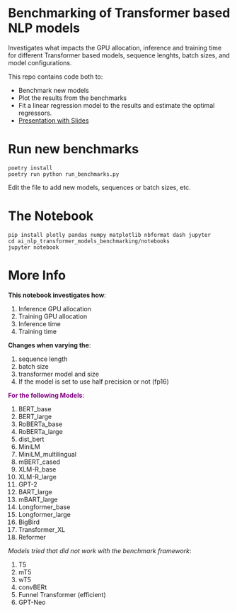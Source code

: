# Benchmarking of Transformer based NLP models
Investigates what impacts the GPU allocation, inference and training time for different Transformer based models, sequence lenghts, batch sizes, and model configurations.

This repo contains code both to:
- Benchmark new models   
- Plot the results from the benchmarks   
- Fit a linear regression model to the results and estimate the optimal regressors.  
- [Presentation with Slides](https://docs.google.com/presentation/d/1mfOLjf1l8k66I4HDIi5v8cHX2Czr3KT-gXpAMl6hB2Y/edit?usp=sharing)

# Run new benchmarks        
         
    poetry install
    poetry run python run_benchmarks.py
  
Edit the file to add new models, sequences or batch sizes, etc.

# The Notebook

    pip install plotly pandas numpy matplotlib nbformat dash jupyter
    cd ai_nlp_transformer_models_benchmarking/notebooks
    jupyter notebook
    
# More Info
**This notebook investigates how**:
1. Inference GPU allocation  
2. Training GPU allocation   
3. Inference time    
4. Training time  

**Changes when varying the**:   
1. sequence length   
2. batch size   
3. transformer model and size   
4. If the model is set to use half precision or not (fp16)

<b style="color: purple;">For the following Models</b>:
1. BERT_base
2. BERT_large
3. RoBERTa_base
4. RoBERTa_large
5. dist_bert
6. MiniLM
7. MiniLM_multilingual
8. mBERT_cased
9. XLM-R_base
10. XLM-R_large
11. GPT-2
12. BART_large 
13. mBART_large
14. Longformer_base
15. Longformer_large
16. BigBird
17. Transformer_XL
18. Reformer

*Models tried that did not work with the benchmark framework*:   
1. T5
2. mT5
3. wT5
4. convBERt
5. Funnel Transformer (efficient)
6. GPT-Neo
<br>
